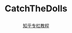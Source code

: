 # <p align="center"> CatchTheDolls </p>
<p align="center"><a href="https://www.zhihu.com/column/c_1828418730348134401">知乎专栏教程</a></p>



